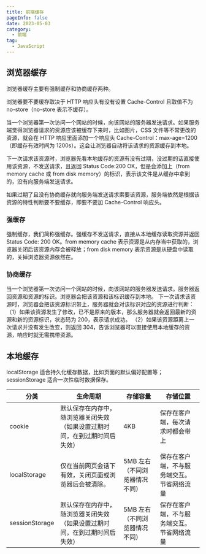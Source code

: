 ```yaml
---
title: 前端缓存
pageInfo: false
date: 2023-05-03
category:
  - 前端
tag:
  - JavaScript
---
```


## 浏览器缓存

浏览器缓存主要有强制缓存和协商缓存两种。

浏览器要不要缓存取决于 HTTP 响应头有没有设置 Cache-Control 且取值不为 no-store（no-store 表示不缓存）。

当一个浏览器第一次访问一个网站的时候，向该网站的服务器发送请求。如果服务端觉得浏览器请求的资源应该被缓存下来时，比如图片，CSS 文件等不常更改的资源，就会在 HTTP 响应里面添加一个响应头 Cache-Control：max-age=1200（即缓存有效时间为 1200s）。这会让浏览器自动将该请求的资源缓存到本地。

下一次请求该资源时，浏览器先看本地缓存的资源有没有过期，没过期的话直接使用该资源，不发送请求，且返回 Status Code:200 OK，但是会添加上（from memory cache 或 from disk memory）的标识，表示该文件是从缓存中拿到的，没有向服务端发送请求。

如果过期了且没有协商缓存就向服务端发送请求索要该资源，服务端依然是根据该资源的特性判断要不要缓存，即要不要加 Cache-Control 响应头。

### 强缓存

强制缓存，我们简称强缓存。强缓存不发送请求，直接从本地缓存读取资源并返回 Status Code: 200 OK。from memory cache 表示资源是从内存当中获取的，浏览器关闭后该资源内存会被释放；from disk memory 表示资源是从硬盘中读取的，关掉浏览器资源依然在。

### 协商缓存

当一个浏览器第一次访问一个网站的时候，向该网站的服务器发送请求。服务器返回资源和资源的标识。浏览器会把该资源和该标识缓存到本地。
下一次请求该资源时，浏览器会把该资源标识带上，服务器就会对该标识对应的资源进行判断：
（1）如果该资源发生了修改，已不是原来的版本，那么服务器就会返回最新的资源和新的资源标识，状态码为 200，表示请求成功。
（2）如果该资源距离上一次请求并没有发生改变，则返回 304，告诉浏览器可以直接使用本地缓存的资源，响应时就无需携带资源。

## 本地缓存

localStorage 适合持久化缓存数据，比如页面的默认偏好配置等；sessionStorage 适合一次性临时数据保存。

| 分类           | 生命周期                                                                   | 存储容量                       | 存储位置                                   |
| -------------- | -------------------------------------------------------------------------- | ------------------------------ | ------------------------------------------ |
| cookie         | 默认保存在内存中，随浏览器关闭失效（如果设置过期时间，在到过期时间后失效） | 4KB                            | 保存在客户端，每次请求时都会带上           |
| localStorage   | 仅在当前网页会话下有效，关闭页面或浏览器后会被清除。                       | 5MB 左右（不同浏览器情况不同） | 保存在客户端，不与服务端交互。节省网络流量 |
| sessionStorage | 默认保存在内存中，随浏览器关闭失效（如果设置过期时间，在到过期时间后失效） | 5MB 左右（不同浏览器情况不同） | 保存在客户端，不与服务端交互。节省网络流量 |
